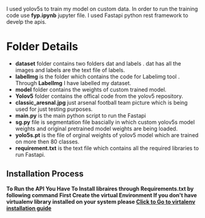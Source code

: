                       

I used yolov5s to train my model on custom data. In order to run the training code use **fyp.ipynb** jupyter file. I used Fastapi python rest framework to develp the apis.

# Folder Details

* **dataset** folder contains two folders dat and labels . dat has all the images and labels are the text file of labels.
* **labelImg** is the folder which contains the code for Labelimg tool . Through **LabelImg** I have labelled my dataset.
* **model** folder contains the weights of custom trained model.
* **Yolov5** folder contains the offical code from the yolov5 repository.
* **classic_aresnal.jpg** just arsenal football team picture which is being used for just testing purposes.
* **main.py** is the main python script to run the Fastapi 
* **sg.py** file is segmentation file bascially in which custom yolov5s model weights and original pretrained model weights are being loaded.
* **yolo5s.pt** is the file of orginal weights of yolov5 model which are trained on more then 80 classes.
* **requirement.txt** is the text file which contains all the required libraries to run Fastapi.

## Installation Process

**To Run the API You Have To Install libraires through Requirements.txt by following command**
**First Create the virtual Environment If you don't have virtualenv library installed on your system please [Click to Go to virtalenv installation guide](https://pypi.org/project/virtualenv/)** 


     

